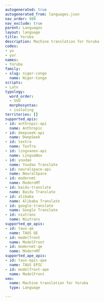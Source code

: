 ```yaml
---
autogenerated: true
autogenerated_from: languages.json
nav_order: 989
nav_exclude: true
parent: Languages
layout: language
title: Yoruba
description: Machine translation for Yoruba
codes:
- yo
- yor
names:
- Yoruba
family:
- slug: niger-congo
  name: Niger-Congo
scripts:
- Latn
typology:
  word_order:
  - SVO
  morphosyntax:
  - isolating
territories: []
supported_apis:
- id: anthropic-api
  name: Anthropic
- id: deepseek-api
  name: DeepSeek
- id: textra
  name: TexTra
- id: lingvanex-api
  name: LingvaNex
- id: youdao
  name: Youdao Translate
- id: neuralspace-api
  name: NeuralSpace
- id: modernmt
  name: ModernMT
- id: baidu-translate
  name: Baidu Translate
- id: alibaba
  name: Alibaba Translate
- id: google-translate
  name: Google Translate
- id: niutrans
  name: Niutrans
supported_qe_apis:
- id: taus-qe
  name: TAUS QE
- id: modelfront
  name: ModelFront
- id: modernmt-qe
  name: ModernMT
supported_ape_apis:
- id: taus-epic-ape
  name: TAUS EPIC
- id: modelfront-ape
  name: ModelFront
seo:
  name: Machine translation for Yoruba
  type: Language

---
```



